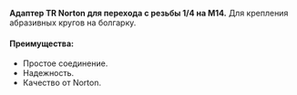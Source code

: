 **Адаптер TR Norton для перехода с резьбы 1/4 на М14.** Для крепления абразивных кругов на болгарку.

#### Преимущества:

- Простое соединение.
- Надежность.
- Качество от Norton.
